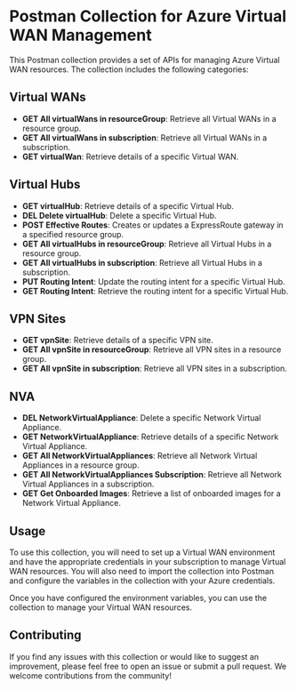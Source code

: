 # Postman Collection for Azure Virtual WAN Management

This Postman collection provides a set of APIs for managing Azure Virtual WAN resources. The collection includes the following categories:

## Virtual WANs

- **GET All virtualWans in resourceGroup**: Retrieve all Virtual WANs in a resource group.
- **GET All virtualWans in subscription**: Retrieve all Virtual WANs in a subscription.
- **GET virtualWan**: Retrieve details of a specific Virtual WAN.

## Virtual Hubs

- **GET virtualHub**: Retrieve details of a specific Virtual Hub.
- **DEL Delete virtualHub**: Delete a specific Virtual Hub.
- **POST Effective Routes**: Creates or updates a ExpressRoute gateway in a specified resource group.  
- **GET All virtualHubs in resourceGroup**: Retrieve all Virtual Hubs in a resource group.
- **GET All virtualHubs in subscription**: Retrieve all Virtual Hubs in a subscription.
- **PUT Routing Intent**: Update the routing intent for a specific Virtual Hub.
- **GET Routing Intent**: Retrieve the routing intent for a specific Virtual Hub.

## VPN Sites

- **GET vpnSite**: Retrieve details of a specific VPN site.
- **GET All vpnSite in resourceGroup**: Retrieve all VPN sites in a resource group.
- **GET All vpnSite in subscription**: Retrieve all VPN sites in a subscription.

## NVA

- **DEL NetworkVirtualAppliance**: Delete a specific Network Virtual Appliance.
- **GET NetworkVirtualAppliance**: Retrieve details of a specific Network Virtual Appliance.
- **GET All NetworkVirtualAppliances**: Retrieve all Network Virtual Appliances in a resource group.
- **GET All NetworkVirtualAppliances Subscription**: Retrieve all Network Virtual Appliances in a subscription.
- **GET Get Onboarded Images**: Retrieve a list of onboarded images for a Network Virtual Appliance.

## Usage

To use this collection, you will need to set up a Virtual WAN environment and  have the appropriate credentials in your subscription to manage Virtual WAN resources. You will also need to import the collection into Postman and configure the variables in the collection with your Azure credentials.

Once you have configured the environment variables, you can use the collection to manage your Virtual WAN resources.

## Contributing

If you find any issues with this collection or would like to suggest an improvement, please feel free to open an issue or submit a pull request. We welcome contributions from the community!